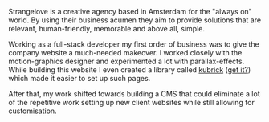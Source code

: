 Strangelove is a creative agency based in Amsterdam for the "always on" world. By using their business acumen they aim to provide solutions that are relevant, human-friendly, memorable and above all, simple.

Working as a full-stack developer my first order of business was to give the company website a much-needed makeover. I worked closely with the motion-graphics designer and experimented a lot with parallax-effects. While building this website I even created a library called [kubrick][kubrick] ([get it?][strangelove]) which made it easier to set up such pages.

After that, my work shifted towards building a CMS that could eliminate a lot of the repetitive work setting up new client websites while still allowing for customisation.


[kubrick]: https://github.com/strangelove/kubrick
[strangelove]: https://en.wikipedia.org/wiki/Dr._Strangelove
